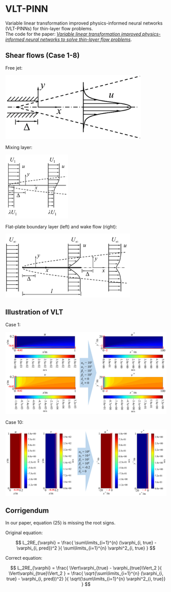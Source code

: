 # VLT-PINN
Variable linear transformation improved physics-informed neural networks (VLT-PINNs) for thin-layer flow problems.  
The code for the paper: [*Variable linear transformation improved physics-informed neural networks to solve thin-layer flow problems*](https://doi.org/10.1016/j.jcp.2024.112761).

## Shear flows (Case 1-8)

Free jet:

<img alt="jet" height="200" src="./pics/case_jet.png"/>

Mixing layer:

<img alt="mixing_layer" height="200" src="./pics/case_mixing_layer.png"/>

Flat-plate boundary layer (left) and wake flow (right):

<img alt="boundary_layer_wake" height="200" src="./pics/case_boundary_layer_wake.png"/>


## Illustration of VLT

Case 1:

<img alt="VLT_case1" width="600" src="./pics/VLT_case1.png"/>

Case 10:

<img alt="VLT_case10" width="600" src="./pics/VLT_case10.png"/>


## Corrigendum

In our paper, equation (25) is missing the root signs.

Original equation:

$$
L_2RE_{\varphi} = \frac{ \sum\limits_{i=1}^{n} (\varphi_{i, true} - \varphi_{i, pred})^2 }{ \sum\limits_{i=1}^{n} \varphi^2_{i, true} }
$$

Correct equation:

$$
L_2RE_{\varphi} = \frac{ \Vert\varphi_{true} - \varphi_{true}\Vert_2 }{ \Vert\varphi_{true}\Vert_2 } = \frac{ \sqrt{\sum\limits_{i=1}^{n} (\varphi_{i, true} - \varphi_{i, pred})^2} }{ \sqrt{\sum\limits_{i=1}^{n} \varphi^2_{i, true}} }
$$

